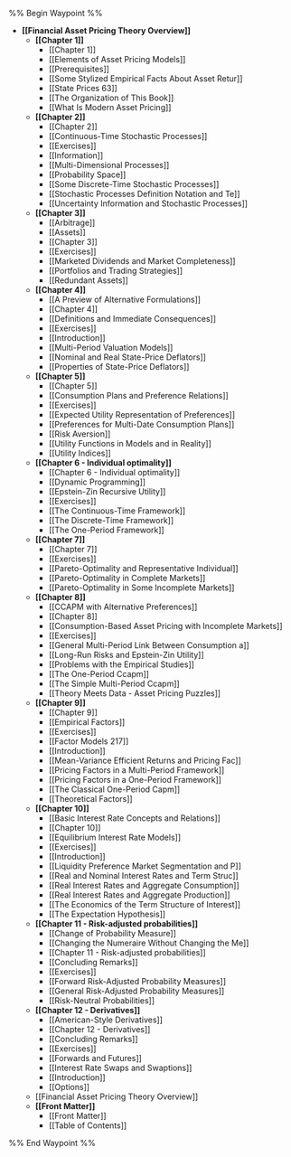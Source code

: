 %% Begin Waypoint %%
- **[[Financial Asset Pricing Theory Overview]]**
	- **[[Chapter 1]]**
		- [[Chapter 1]]
		- [[Elements of Asset Pricing Models]]
		- [[Prerequisites]]
		- [[Some Stylized Empirical Facts About Asset Retur]]
		- [[State Prices 63]]
		- [[The Organization of This Book]]
		- [[What Is Modern Asset Pricing]]
	- **[[Chapter 2]]**
		- [[Chapter 2]]
		- [[Continuous-Time Stochastic Processes]]
		- [[Exercises]]
		- [[Information]]
		- [[Multi-Dimensional Processes]]
		- [[Probability Space]]
		- [[Some Discrete-Time Stochastic Processes]]
		- [[Stochastic Processes Definition Notation and Te]]
		- [[Uncertainty Information and Stochastic Processes]]
	- **[[Chapter 3]]**
		- [[Arbitrage]]
		- [[Assets]]
		- [[Chapter 3]]
		- [[Exercises]]
		- [[Marketed Dividends and Market Completeness]]
		- [[Portfolios and Trading Strategies]]
		- [[Redundant Assets]]
	- **[[Chapter 4]]**
		- [[A Preview of Alternative Formulations]]
		- [[Chapter 4]]
		- [[Definitions and Immediate Consequences]]
		- [[Exercises]]
		- [[Introduction]]
		- [[Multi-Period Valuation Models]]
		- [[Nominal and Real State-Price Deflators]]
		- [[Properties of State-Price Deflators]]
	- **[[Chapter 5]]**
		- [[Chapter 5]]
		- [[Consumption Plans and Preference Relations]]
		- [[Exercises]]
		- [[Expected Utility Representation of Preferences]]
		- [[Preferences for Multi-Date Consumption Plans]]
		- [[Risk Aversion]]
		- [[Utility Functions in Models and in Reality]]
		- [[Utility Indices]]
	- **[[Chapter 6 - Individual optimality]]**
		- [[Chapter 6 - Individual optimality]]
		- [[Dynamic Programming]]
		- [[Epstein-Zin Recursive Utility]]
		- [[Exercises]]
		- [[The Continuous-Time Framework]]
		- [[The Discrete-Time Framework]]
		- [[The One-Period Framework]]
	- **[[Chapter 7]]**
		- [[Chapter 7]]
		- [[Exercises]]
		- [[Pareto-Optimality and Representative Individual]]
		- [[Pareto-Optimality in Complete Markets]]
		- [[Pareto-Optimality in Some Incomplete Markets]]
	- **[[Chapter 8]]**
		- [[CCAPM with Alternative Preferences]]
		- [[Chapter 8]]
		- [[Consumption-Based Asset Pricing with Incomplete Markets]]
		- [[Exercises]]
		- [[General Multi-Period Link Between Consumption a]]
		- [[Long-Run Risks and Epstein-Zin Utility]]
		- [[Problems with the Empirical Studies]]
		- [[The One-Period Ccapm]]
		- [[The Simple Multi-Period Ccapm]]
		- [[Theory Meets Data - Asset Pricing Puzzles]]
	- **[[Chapter 9]]**
		- [[Chapter 9]]
		- [[Empirical Factors]]
		- [[Exercises]]
		- [[Factor Models 217]]
		- [[Introduction]]
		- [[Mean-Variance Efficient Returns and Pricing Fac]]
		- [[Pricing Factors in a Multi-Period Framework]]
		- [[Pricing Factors in a One-Period Framework]]
		- [[The Classical One-Period Capm]]
		- [[Theoretical Factors]]
	- **[[Chapter 10]]**
		- [[Basic Interest Rate Concepts and Relations]]
		- [[Chapter 10]]
		- [[Equilibrium Interest Rate Models]]
		- [[Exercises]]
		- [[Introduction]]
		- [[Liquidity Preference Market Segmentation and P]]
		- [[Real and Nominal Interest Rates and Term Struc]]
		- [[Real Interest Rates and Aggregate Consumption]]
		- [[Real Interest Rates and Aggregate Production]]
		- [[The Economics of the Term Structure of Interest]]
		- [[The Expectation Hypothesis]]
	- **[[Chapter 11 - Risk-adjusted probabilities]]**
		- [[Change of Probability Measure]]
		- [[Changing the Numeraire Without Changing the Me]]
		- [[Chapter 11 - Risk-adjusted probabilities]]
		- [[Concluding Remarks]]
		- [[Exercises]]
		- [[Forward Risk-Adjusted Probability Measures]]
		- [[General Risk-Adjusted Probability Measures]]
		- [[Risk-Neutral Probabilities]]
	- **[[Chapter 12 - Derivatives]]**
		- [[American-Style Derivatives]]
		- [[Chapter 12 - Derivatives]]
		- [[Concluding Remarks]]
		- [[Exercises]]
		- [[Forwards and Futures]]
		- [[Interest Rate Swaps and Swaptions]]
		- [[Introduction]]
		- [[Options]]
	- [[Financial Asset Pricing Theory Overview]]
	- **[[Front Matter]]**
		- [[Front Matter]]
		- [[Table of Contents]]

%% End Waypoint %%